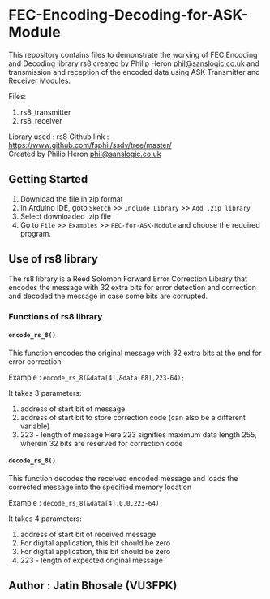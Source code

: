 # FEC-Encoding-Decoding-for-ASK-Module

This repository contains files to demonstrate the working of FEC Encoding and Decoding library rs8 created by Philip Heron <phil@sanslogic.co.uk> and transmission and reception of the encoded data using ASK Transmitter and Receiver Modules.

Files:
1. rs8_transmitter
2. rs8_receiver

Library used : rs8
Github link : <https://www.github.com/fsphil/ssdv/tree/master/> <br>
Created by Philip Heron <phil@sanslogic.co.uk>

## Getting Started
1. Download the file in zip format
2. In Arduino IDE, goto `Sketch` >> `Include Library` >> `Add .zip library`
3. Select downloaded .zip file
4. Go to `File` >> `Examples` >> `FEC-for-ASK-Module` and choose the required program.

## Use of rs8 library
The rs8 library is a Reed Solomon Forward Error Correction Library that encodes the message with 32 extra bits for error detection and correction and decoded the message in case some bits are corrupted.

### Functions of rs8 library

#### `encode_rs_8()`
This function encodes the original message with 32 extra bits at the end for error correction

Example : `encode_rs_8(&data[4],&data[68],223-64);`

It takes 3 parameters:
1. address of start bit of message
2. address of start bit to store correction code (can also be a different variable)
3. 223 - length of message
    Here 223 signifies maximum data length 255, wherein 32 bits are reserved for correction code
    
#### `decode_rs_8()`
This function decodes the received encoded message and loads the corrected message into the specified memory location

Example : `decode_rs_8(&data[4],0,0,223-64);`

It takes 4 parameters:
1. address of start bit of received message
2. For digital application, this bit should be zero
3. For digital application, this bit should be zero
4. 223 - length of expected original message


## Author : Jatin Bhosale (VU3FPK)

